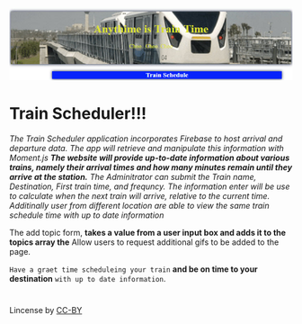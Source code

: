 <a href="https://fpinder.github.io/TrainScheduler/"><img src="https://github.com/fpinder/TrainScheduler/blob/master/assests/images/schedule.jpg" alt="Train Scheduler"></a>

# Train Scheduler!!!


*The Train Scheduler application incorporates Firebase to host arrival and departure data. The  app will retrieve and manipulate this information with Moment.js **The  website will provide up-to-date information about various trains, namely their arrival times and how many minutes remain until they arrive at the station.** The Adminitrator can submit the Train name, Destination, First train time, and frequncy. The information enter will be use to calculate when the next train will arrive, relative to the current time. Additinally user from different location are able to view the same train schedule time with up to date information* 

The add topic form, **takes a value from a user input box and adds it to the topics array the** Allow users to request additional gifs to be added to the page.

`Have a graet time scheduleing your train` **and be on time to your destination** `with up to date information`.

#
Lincense by <a href="https://creativecommons.org/licenses/by/3.0/" rel="nofollow">CC-BY</a>
